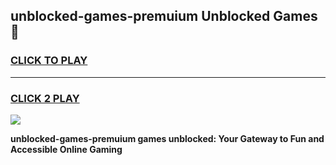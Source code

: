 
## unblocked-games-premuium Unblocked Games👋
<h3>
<a href="https://news.freeplayer.one?title=unblocked-games-premuium&ref=16F">CLICK TO PLAY</a></h3>
<hr>

<h3>
<a href="https://news.freeplayer.one?title=unblocked-games-premuium&ref=16F">CLICK 2 PLAY</a>
  
</h3>

<a href="https://news.freeplayer.one?title=unblocked-games-premuium&ref=16F/"><img src="https://clearcache.store/games.png"></a>


**unblocked-games-premuium games unblocked: Your Gateway to Fun and Accessible Online Gaming**

